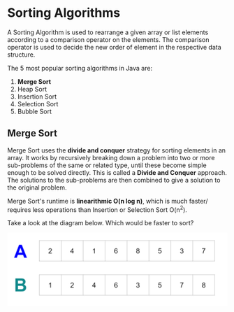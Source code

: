 # Sorting Algorithms
A Sorting Algorithm is used to rearrange a given array or list elements according to a comparison operator on the elements. The comparison operator is used to decide the new order of element in the respective data structure.

The 5 most popular sorting algorithms in Java are:
1. **Merge Sort**
2. Heap Sort
3. Insertion Sort
4. Selection Sort
5. Bubble Sort

## Merge Sort
Merge Sort uses the **divide and conquer** strategy for sorting elements in an array.  It works by recursively breaking down a problem into two or more sub-problems of the same or related type, until these become simple enough to be solved directly.  This is called a **Divide and Conquer** approach. The solutions to the sub-problems are then combined to give a solution to the original problem.

Merge Sort's runtime is **linearithmic O(n log n)**, which is much faster/ requires less operations than Insertion or Selection Sort O(n<sup>2</sup>).

Take a look at the diagram below.  Which would be faster to sort?

<img src="imgs/guess.png">